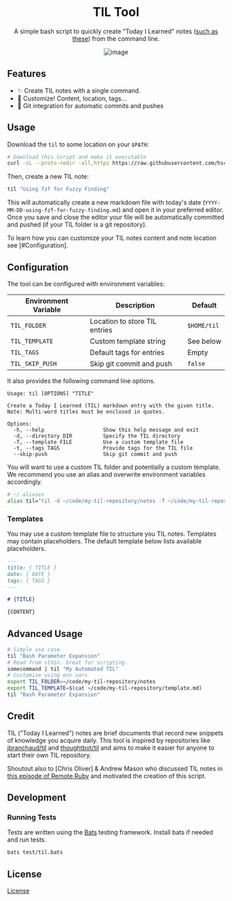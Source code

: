 <div align="center">

# TIL Tool

A simple bash script to quickly create "Today I Learned" notes ([such as these](https://github.com/jbranchaud/til)) from the command line.

![image](https://github.com/user-attachments/assets/8fa4c5e4-7fc0-4586-b2d2-e07670c81d3d)

</div>

## Features

- ✨ Create TIL notes with a single command.
- 📝 Customize! Content, location, tags...
- 🔄 Git integration for automatic commits and pushes

## Usage

Download the `til` to some location on your `$PATH`:

```bash
# Download this script and make it executable
curl -sL --proto-redir -all,https https://raw.githubusercontent.com/hschne/refs/heads/main/til > ~/.local/bin/til && chmod +x ~/.local/bin/til
```

Then, create a new TIL note:

```bash
til "Using fzf for Fuzzy Finding"
```

This will automatically create a new markdown file with today's date (`YYYY-MM-DD-using-fzf-for-fuzzy-finding.md`) and open it in your preferred editor. Once you save and close the editor your file will be automatically committed and pushed (if your TIL folder is a git repository).

To learn how you can customize your TIL notes content and note location see [#Configuration].

## Configuration

The tool can be configured with environment variables:

| Environment Variable | Description                   | Default     |
| -------------------- | ----------------------------- | ----------- |
| `TIL_FOLDER`         | Location to store TIL entries | `$HOME/til` |
| `TIL_TEMPLATE`       | Custom template string        | See below   |
| `TIL_TAGS`           | Default tags for entries      | Empty       |
| `TIL_SKIP_PUSH`      | Skip git commit and push      | `false`     |

It also provides the following command line options.

```
Usage: til [OPTIONS] "TITLE"

Create a Today I Learned (TIL) markdown entry with the given title.
Note: Multi-word titles must be enclosed in quotes.

Options:
  -h, --help                   Show this help message and exit
  -d, --directory DIR          Specify the TIL directory
  -T, --template FILE          Use a custom template file
  -t, --tags TAGS              Provide tags for the TIL file
  --skip-push                  Skip git commit and push
```

You will want to use a custom TIL folder and potentially a custom template. We recommend you use an alias and overwrite environment variables accordingly.

```bash
# ~/.aliases
alias til="til -d ~/code/my-til-repository/notes -T ~/code/my-til-repository/template.md"

```

### Templates

You may use a custom template file to structure you TIL notes. Templates may contain placeholders. The default template below lists available placeholders.

```markdown
---
title: { TITLE }
date: { DATE }
tags: { TAGS }
---

# {TITLE}

{CONTENT}
```

## Advanced Usage

```bash
# Simple use case
til "Bash Parameter Expansion"
# Read from stdin. Great for scripting.
somecommand | til "My Automated TIL"
# Customize using env vars
export TIL_FOLDER=~/code/my-til-repository/notes
export TIL_TEMPLATE=$(cat ~/code/my-til-repository/template.md)
til "Bash Parameter Expansion"
```

## Credit

TIL ("Today I Learned") notes are brief documents that record new snippets of knowledge you acquire daily. This tool is inspired by repositories like [jbranchaud/til](https://github.com/jbranchaud/til) and [thoughtbot/til](https://github.com/thoughtbot/til) and aims to make it easier for anyone to start their own TIL repository.

Shoutout also to [Chris Oliver] & Andrew Mason who discussed TIL notes in [this episode of Remote Ruby](https://www.remoteruby.com/2260490/episodes/16891112-more-listener-questions) and motivated the creation of this script.

## Development

### Running Tests

Tests are written using the [Bats](https://github.com/bats-core/bats-core) testing framework. Install bats if needed and run tests.

```bash
bats test/til.bats
```

## License

[License](./LICENSE)
